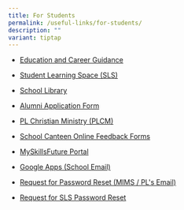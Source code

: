 ```yaml
---
title: For Students
permalink: /useful-links/for-students/
description: ""
variant: tiptap
---
```

<ul>
<li>
<p><a href="https://www.plmgss.moe.edu.sg/curriculum/cce/education-and-career-guidance/" rel="noopener noreferrer nofollow" target="_blank">Education and Career Guidance</a>
</p>
</li>
<li>
<p><a href="https://vle.learning.moe.edu.sg/login" rel="noopener noreferrer nofollow" target="_blank">Student Learning Space (SLS)</a>
</p>
</li>
<li>
<p><a href="https://plmgss.moe.edu.sg/school-library/" rel="noopener nofollow" target="_blank">School Library</a>
</p>
</li>
<li>
<p><a href="/files/alumniAppForm.pdf" rel="noopener noreferrer nofollow" target="_blank">Alumni Application Form</a>
</p>
</li>
<li>
<p><a href="https://sites.google.com/site/iheartplmgss/" rel="noopener noreferrer nofollow" target="_blank">PL Christian Ministry (PLCM)</a>
</p>
</li>
<li>
<p><a href="/articles/announcements/school-canteen-feedback/" rel="noopener noreferrer nofollow" target="_blank">School Canteen Online Feedback Forms</a>
</p>
</li>
<li>
<p><a href="http://go.gov.sg/mysfsec" rel="noopener noreferrer nofollow" target="_blank">MySkillsFuture Portal</a>
</p>
</li>
<li>
<p><a href="https://mail.google.com/a/plmgss.edu.sg" rel="noopener noreferrer nofollow" target="_blank">Google Apps (School Email)</a>
</p>
</li>
<li>
<p><a href="https://goo.gl/oiafPt" rel="noopener noreferrer nofollow" target="_blank">Request for Password Reset (MIMS / PL's Email)</a>
</p>
</li>
<li>
<p><a href="http://bit.ly/SLS_PLMGSS" rel="noopener noreferrer nofollow" target="_blank">Request for SLS Password Reset</a>
</p>
</li>
</ul>
<p></p>